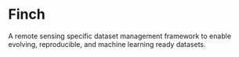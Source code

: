 # Finch
A remote sensing specific dataset management framework to enable evolving, reproducible, and machine learning ready datasets.
